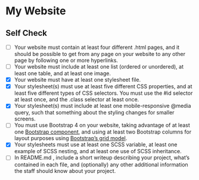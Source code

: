 # My Website

## Self Check

- [ ] Your website must contain at least four different .html pages, and it should be possible to get from any page on your website to any other page by following one or more hyperlinks.
- [ ] Your website must include at least one list (ordered or unordered), at least one table, and at least one image.
- [x] Your website must have at least one stylesheet file.
- [x] Your stylesheet(s) must use at least five different CSS properties, and at least five different types of CSS selectors. You must use the #id selector at least once, and the .class selector at least once.
- [x] Your stylesheet(s) must include at least one mobile-responsive @media query, such that something about the styling changes for smaller screens.
- [ ] You must use Bootstrap 4 on your website, taking advantage of at least one [Bootstrap component](https://getbootstrap.com/docs/4.2/components/), and using at least two Bootstrap columns for layout purposes using [Bootstrap’s grid model](https://getbootstrap.com/docs/4.2/layout/grid/).
- [x] Your stylesheets must use at least one SCSS variable, at least one example of SCSS nesting, and at least one use of SCSS inheritance.
- [ ] In README.md , include a short writeup describing your project, what’s contained in each file, and (optionally) any other additional information the staff should know about your project.